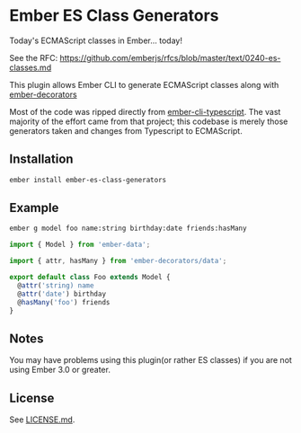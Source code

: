 Ember ES Class Generators
=========================

Today's ECMAScript classes in Ember... today!

See the RFC: https://github.com/emberjs/rfcs/blob/master/text/0240-es-classes.md

This plugin allows Ember CLI to generate ECMAScript classes along with [ember-decorators](https://github.com/ember-decorators/ember-decorators)

Most of the code was ripped directly from [ember-cli-typescript](https://github.com/typed-ember/ember-cli-typescript).  The vast majority of the effort came from that project; this codebase is merely those generators taken and changes from Typescript to ECMAScript.

## Installation

```sh
ember install ember-es-class-generators
```

## Example

```sh
ember g model foo name:string birthday:date friends:hasMany
```

```javascript
import { Model } from 'ember-data';

import { attr, hasMany } from 'ember-decorators/data';

export default class Foo extends Model {
  @attr('string) name
  @attr('date') birthday
  @hasMany('foo') friends
}
```

## Notes

You may have problems using this plugin(or rather ES classes) if you are not using Ember 3.0 or greater.

## License

See [LICENSE.md](LICENSE.md).